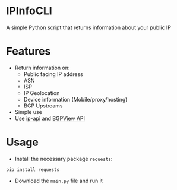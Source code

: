 # IPInfoCLI
A simple Python script that returns information about your public IP
# Features
- Return information on:
  - Public facing IP address
  - ASN
  - ISP
  - IP Geolocation
  - Device information (Mobile/proxy/hosting)
  - BGP Upstreams
- Simple use
- Use [ip-api](https://www.ip-api.com) and [BGPView API](https://bgpview.docs.apiary.io)
# Usage
- Install the necessary package `requests`:

```pip install requests```
- Download the `main.py` file and run it

